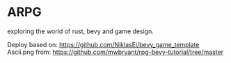 # ARPG

exploring the world of rust, bevy and game design.

Deploy based on: https://github.com/NiklasEi/bevy_game_template
Ascii.png from: https://github.com/mwbryant/rpg-bevy-tutorial/tree/master